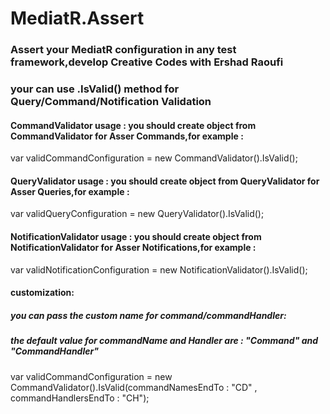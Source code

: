 # MediatR.Assert
### Assert your MediatR configuration in any test framework,develop Creative Codes with Ershad Raoufi

### your can use .IsValid() method for Query/Command/Notification Validation

#### CommandValidator usage : you should create object from CommandValidator for Asser Commands,for example : 
 var validCommandConfiguration = new CommandValidator().IsValid();

#### QueryValidator usage : you should create object from QueryValidator for Asser Queries,for example : 
 var validQueryConfiguration = new QueryValidator().IsValid();

#### NotificationValidator usage : you should create object from NotificationValidator for Asser Notifications,for example : 
 var validNotificationConfiguration = new NotificationValidator().IsValid();
 
 #### customization: 
 ##### you can pass the custom name for command/commandHandler:
 ##### the default value for commandName and Handler are : "Command" and "CommandHandler"
 var validCommandConfiguration = new CommandValidator().IsValid(commandNamesEndTo : "CD" , commandHandlersEndTo : "CH");

